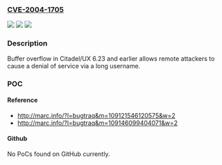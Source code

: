 ### [CVE-2004-1705](https://cve.mitre.org/cgi-bin/cvename.cgi?name=CVE-2004-1705)
![](https://img.shields.io/static/v1?label=Product&message=n%2Fa&color=blue)
![](https://img.shields.io/static/v1?label=Version&message=n%2Fa&color=blue)
![](https://img.shields.io/static/v1?label=Vulnerability&message=n%2Fa&color=brighgreen)

### Description

Buffer overflow in Citadel/UX 6.23 and earlier allows remote attackers to cause a denial of service via a long username.

### POC

#### Reference
- http://marc.info/?l=bugtraq&m=109121546120575&w=2
- http://marc.info/?l=bugtraq&m=109146099404071&w=2

#### Github
No PoCs found on GitHub currently.

